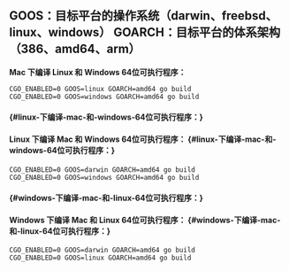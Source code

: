## GOOS：目标平台的操作系统（darwin、freebsd、linux、windows） GOARCH：目标平台的体系架构（386、amd64、arm）



**Mac 下编译 Linux 和 Windows 64位可执行程序：**

```
CGO_ENABLED=0 GOOS=linux GOARCH=amd64 go build
CGO_ENABLED=0 GOOS=windows GOARCH=amd64 go build
```

####  {#linux-下编译-mac-和-windows-64位可执行程序：}

#### Linux 下编译 Mac 和 Windows 64位可执行程序： {#linux-下编译-mac-和-windows-64位可执行程序：}

```
CGO_ENABLED=0 GOOS=darwin GOARCH=amd64 go build
CGO_ENABLED=0 GOOS=windows GOARCH=amd64 go build
```

####  {#windows-下编译-mac-和-linux-64位可执行程序：}

#### Windows 下编译 Mac 和 Linux 64位可执行程序： {#windows-下编译-mac-和-linux-64位可执行程序：}

```
CGO_ENABLED=0 GOOS=darwin GOARCH=amd64 go build
CGO_ENABLED=0 GOOS=linux GOARCH=amd64 go build
```



